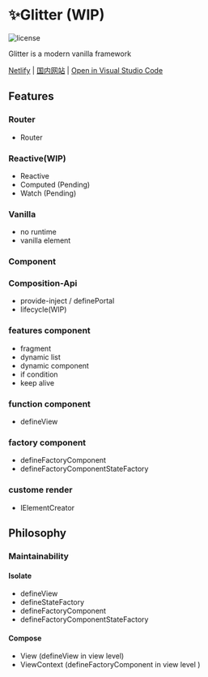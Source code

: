 # ✨Glitter (WIP)

![license](https://img.shields.io/github/license/Akimotorakiyu/glitter)

Glitter is a modern vanilla framework

[Netlify](https://glitter-work.netlify.app/) | [国内网站](https://glitter-5g2wqb7gd1e49cc0-1259330986.tcloudbaseapp.com/) | [Open in Visual Studio Code](https://open.vscode.dev/Akimotorakiyu/glitter)

## Features

### Router

- Router

### Reactive(WIP)

- Reactive
- Computed (Pending)
- Watch (Pending)

### Vanilla

- no runtime
- vanilla element

### Component

### Composition-Api

- provide-inject / definePortal
- lifecycle(WIP)

### features component

- fragment
- dynamic list
- dynamic component
- if condition
- keep alive

### function component

- defineView

### factory component

- defineFactoryComponent
- defineFactoryComponentStateFactory

### custome render

- IElementCreator

## Philosophy

### Maintainability

#### Isolate

- defineView
- defineStateFactory
- defineFactoryComponent
- defineFactoryComponentStateFactory

#### Compose

- View (defineView in view level)
- ViewContext (defineFactoryComponent in view level )
